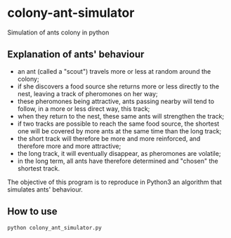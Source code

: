 # colony-ant-simulator
Simulation of ants colony in python

## Explanation of ants' behaviour 

- an ant (called a "scout") travels more or less at random around the colony;
- if she discovers a food source she returns more or less directly to the nest, leaving a track of pheromones on her way;
- these pheromones being attractive, ants passing nearby will tend to follow, in a more or less direct way, this track;
- when they return to the nest, these same ants will strengthen the track;
- if two tracks are possible to reach the same food source, the shortest one will be covered by more ants at the same time than the long track;
- the short track will therefore be more and more reinforced, and therefore more and more attractive;
- the long track, it will eventually disappear, as pheromones are volatile;
- in the long term, all ants have therefore determined and "chosen" the shortest track.

The objective of this program is to reproduce in Python3 an algorithm that simulates ants' behaviour.

## How to use

```bash
python colony_ant_simulator.py
```
